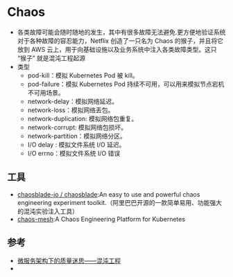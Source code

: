 # Chaos

* 各类故障可能会随时随地的发生，其中有很多故障无法避免.更方便地验证系统对于各种故障的容忍能力，Netflix 创造了一只名为 Chaos 的猴子，并且将它放到 AWS 云上，用于向基础设施以及业务系统中注入各类故障类型。这只 “猴子” 就是混沌工程起源
* 类型
  - pod-kill：模拟 Kubernetes Pod 被 kill。
  - pod-failure：模拟 Kubernetes Pod 持续不可用，可以用来模拟节点宕机不可用场景。
  - network-delay：模拟网络延迟。
  - network-loss：模拟网络丢包。
  - network-duplication: 模拟网络包重复。
  - network-corrupt: 模拟网络包损坏。
  - network-partition：模拟网络分区。
  - I/O delay : 模拟文件系统 I/O 延迟。
  - I/O errno：模拟文件系统 I/O 错误

## 工具

* [chaosblade-io / chaosblade](https://github.com/chaosblade-io/chaosblade):An easy to use and powerful chaos engineering experiment toolkit.（阿里巴巴开源的一款简单易用、功能强大的混沌实验注入工具）
* [chaos-mesh](https://github.com/pingcap/chaos-mesh):A Chaos Engineering Platform for Kubernetes

## 参考

* [微服务架构下的质量迷思——混沌工程](https://www.infoq.cn/article/GQYkuMBWOF00CR_VxgDg)
* [](https://mp.weixin.qq.com/s/e436JWyPxgf3bdDPeddkRA)

